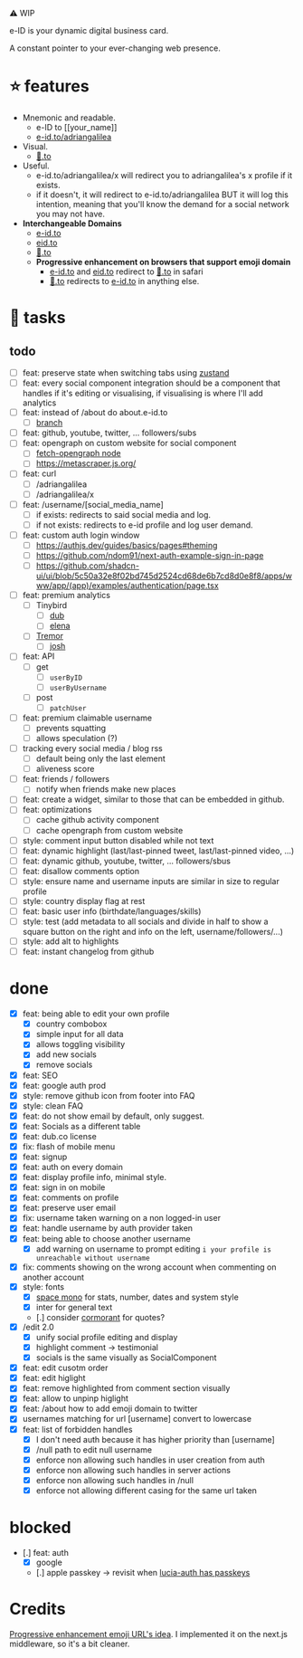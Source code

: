 ⚠️ WIP

e-ID is your dynamic digital business card.

A constant pointer to your ever-changing web presence.

# ⭐ features

- Mnemonic and readable.
  - e-ID to [[your_name]]
  - [e-id.to/adriangalilea](https://e-id.to/adriangalilea)
- Visual.
  - [👤️️.to](https://👤️️.to)
- Useful.
  - e-id.to/adriangalilea/x will redirect you to adriangalilea's x profile if it exists.
  - if it doesn't, it will redirect to e-id.to/adriangalilea BUT it will log this intention, meaning that you'll know the demand for a social network you may not have.
- **Interchangeable Domains**
  - [e-id.to](https://e-id.to)
  - [eid.to](https://eid.to)
  - [👤️️.to](https://👤️️.to)
  - **Progressive enhancement on browsers that support emoji domain**
    - [e-id.to](https://e-id.to) and [eid.to](https://eid.to) redirect to [👤️️.to](https://👤️️.to) in safari
    - [👤️️.to](https://👤️️.to) redirects to [e-id.to](https://e-id.to) in anything else.

# 📝 tasks

## todo

- [ ] feat: preserve state when switching tabs using [zustand](https://github.com/pmndrs/zustand/blob/main/docs/guides/nextjs.md)
- [ ] feat: every social component integration should be a component that handles if it's editing or visualising, if visualising is where I'll add analytics
- [ ] feat: instead of /about do about.e-id.to
  - [ ] [branch](https://github.com/adriangalilea/e-id/tree/edit-tabs-preserve-state)
- [ ] feat: github, youtube, twitter, ... followers/subs
- [ ] feat: opengraph on custom website for social component
  - [ ] [fetch-opengraph node](https://github.com/purphoros/fetch-opengraph)
  - [ ] https://metascraper.js.org/
- [ ] feat: curl
  - [ ] /adriangalilea
  - [ ] /adriangalilea/x
- [ ] feat: /username/[social_media_name]
  - [ ] if exists: redirects to said social media and log.
  - [ ] if not exists: redirects to e-id profile and log user demand.
- [ ] feat: custom auth login window
  - [ ] https://authjs.dev/guides/basics/pages#theming
  - [ ] https://github.com/ndom91/next-auth-example-sign-in-page
  - [ ] https://github.com/shadcn-ui/ui/blob/5c50a32e8f02bd745d2524cd68de6b7cd8d0e8f8/apps/www/app/(app)/examples/authentication/page.tsx
- [ ] feat: premium analytics
  - [ ] Tinybird
    - [ ] [dub](https://github.com/dubinc/dub/tree/main/packages/tinybird)
    - [ ] [elena](https://youtu.be/koLTjbEco7Q)
  - [ ] [Tremor](https://www.tremor.so/)
    - [ ] [josh](https://youtu.be/MGjCIQh5Pkw)
- [ ] feat: API
  - [ ] get
    - [ ] `userByID`
    - [ ] `userByUsername`
  - [ ] post
    - [ ] `patchUser`
- [ ] feat: premium claimable username
  - [ ] prevents squatting
  - [ ] allows speculation (?)
- [ ] tracking every social media / blog rss
  - [ ] default being only the last element
  - [ ] aliveness score
- [ ] feat: friends / followers
  - [ ] notify when friends make new places
- [ ] feat: create a widget, similar to those that can be embedded in github.
- [ ] feat: optimizations
  - [ ] cache github activity component
  - [ ] cache opengraph from custom website
- [ ] style: comment input button disabled while not text
- [ ] feat: dynamic highlight (last/last-pinned tweet, last/last-pinned video, ...)
- [ ] feat: dynamic github, youtube, twitter, ... followers/sbus
- [ ] feat: disallow comments option
- [ ] style: ensure name and username inputs are similar in size to regular profile
- [ ] style: country display flag at rest
- [ ] feat: basic user info (birthdate/languages/skills)
- [ ] style: test (add metadata to all socials and divide in half to show a square button on the right and info on the left, username/followers/...)
- [ ] style: add alt to highlights
- [ ] feat: instant changelog from github

# done

- [x] feat: being able to edit your own profile
  - [x] country combobox
  - [x] simple input for all data
  - [x] allows toggling visibility
  - [x] add new socials
  - [x] remove socials
- [x] feat: SEO
- [x] feat: google auth prod
- [x] style: remove github icon from footer into FAQ
- [x] style: clean FAQ
- [x] feat: do not show email by default, only suggest.
- [x] feat: Socials as a different table
- [x] feat: dub.co license
- [x] fix: flash of mobile menu
- [x] feat: signup
- [x] feat: auth on every domain
- [x] feat: display profile info, minimal style.
- [x] feat: sign in on mobile
- [x] feat: comments on profile
- [x] feat: preserve user email
- [x] fix: username taken warning on a non logged-in user
- [x] feat: handle username by auth provider taken
- [x] feat: being able to choose another username
  - [x] add warning on username to prompt editing `i your profile is unreachable without username`
- [x] fix: comments showing on the wrong account when commenting on another account
- [x] style: fonts
  - [x] [space mono](https://fonts.google.com/specimen/Space+Mono) for stats, number, dates and system style
  - [x] inter for general text
  - [.] consider [cormorant](https://fonts.google.com/specimen/Cormorant) for quotes?
- [x] /edit 2.0
  - [x] unify social profile editing and display
  - [x] highlight comment -> testimonial
  - [x] socials is the same visually as SocialComponent
- [x] feat: edit cusotm order
- [x] feat: edit higlight
- [x] feat: remove highlighted from comment section visually
- [x] feat: allow to unpinp higlight
- [x] feat: /about how to add emoji domain to twitter
- [x] usernames matching for url [username] convert to lowercase
- [x] feat: list of forbidden handles
  - [x] I don't need auth because it has higher priority than [username]
  - [x] /null path to edit null username
  - [x] enforce non allowing such handles in user creation from auth
  - [x] enforce non allowing such handles in server actions
  - [x] enforce non allowing such handles in /null
  - [x] enforce not allowing different casing for the same url taken

# blocked

- [.] feat: auth
  - [x] google
  - [.] apple passkey -> revisit when [lucia-auth has passkeys](https://lucia-auth.com/guides/passkeys)

# Credits

[Progressive enhancement emoji URL's idea](https://github.com/jonroig/emojiurlifier). I implemented it on the next.js middleware, so it's a bit cleaner.
